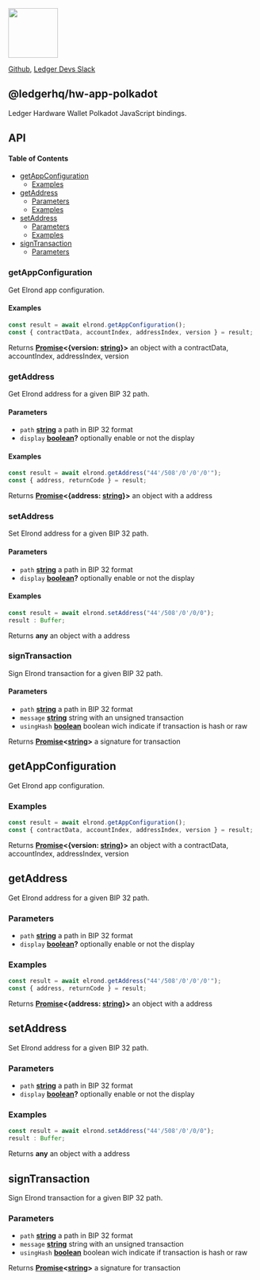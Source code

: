 <img src="https://user-images.githubusercontent.com/211411/34776833-6f1ef4da-f618-11e7-8b13-f0697901d6a8.png" height="100" />

[Github](https://github.com/LedgerHQ/ledgerjs/),
[Ledger Devs Slack](https://ledger-dev.slack.com/)

## @ledgerhq/hw-app-polkadot

Ledger Hardware Wallet Polkadot JavaScript bindings.

## API

<!-- Generated by documentation.js. Update this documentation by updating the source code. -->

#### Table of Contents

-   [getAppConfiguration](#getappconfiguration)
    -   [Examples](#examples)
-   [getAddress](#getaddress)
    -   [Parameters](#parameters)
    -   [Examples](#examples-1)
-   [setAddress](#setaddress)
    -   [Parameters](#parameters-1)
    -   [Examples](#examples-2)
-   [signTransaction](#signtransaction)
    -   [Parameters](#parameters-2)

### getAppConfiguration

Get Elrond app configuration.

#### Examples

```javascript
const result = await elrond.getAppConfiguration();
const { contractData, accountIndex, addressIndex, version } = result;
```

Returns **[Promise](https://developer.mozilla.org/docs/Web/JavaScript/Reference/Global_Objects/Promise)&lt;{version: [string](https://developer.mozilla.org/docs/Web/JavaScript/Reference/Global_Objects/String)}>** an object with a contractData, accountIndex, addressIndex, version

### getAddress

Get Elrond address for a given BIP 32 path.

#### Parameters

-   `path` **[string](https://developer.mozilla.org/docs/Web/JavaScript/Reference/Global_Objects/String)** a path in BIP 32 format
-   `display` **[boolean](https://developer.mozilla.org/docs/Web/JavaScript/Reference/Global_Objects/Boolean)?** optionally enable or not the display

#### Examples

```javascript
const result = await elrond.getAddress("44'/508'/0'/0'/0'");
const { address, returnCode } = result;
```

Returns **[Promise](https://developer.mozilla.org/docs/Web/JavaScript/Reference/Global_Objects/Promise)&lt;{address: [string](https://developer.mozilla.org/docs/Web/JavaScript/Reference/Global_Objects/String)}>** an object with a address

### setAddress

Set Elrond address for a given BIP 32 path.

#### Parameters

-   `path` **[string](https://developer.mozilla.org/docs/Web/JavaScript/Reference/Global_Objects/String)** a path in BIP 32 format
-   `display` **[boolean](https://developer.mozilla.org/docs/Web/JavaScript/Reference/Global_Objects/Boolean)?** optionally enable or not the display

#### Examples

```javascript
const result = await elrond.setAddress("44'/508'/0'/0/0");
result : Buffer;
```

Returns **any** an object with a address

### signTransaction

Sign Elrond transaction for a given BIP 32 path.

#### Parameters

-   `path` **[string](https://developer.mozilla.org/docs/Web/JavaScript/Reference/Global_Objects/String)** a path in BIP 32 format
-   `message` **[string](https://developer.mozilla.org/docs/Web/JavaScript/Reference/Global_Objects/String)** string with an unsigned transaction
-   `usingHash` **[boolean](https://developer.mozilla.org/docs/Web/JavaScript/Reference/Global_Objects/Boolean)** boolean wich indicate if transaction is hash or raw

Returns **[Promise](https://developer.mozilla.org/docs/Web/JavaScript/Reference/Global_Objects/Promise)&lt;[string](https://developer.mozilla.org/docs/Web/JavaScript/Reference/Global_Objects/String)>** a signature for transaction

## getAppConfiguration

Get Elrond app configuration.

### Examples

```javascript
const result = await elrond.getAppConfiguration();
const { contractData, accountIndex, addressIndex, version } = result;
```

Returns **[Promise][11]&lt;{version: [string][12]}>** an object with a contractData, accountIndex, addressIndex, version

## getAddress

Get Elrond address for a given BIP 32 path.

### Parameters

-   `path` **[string][12]** a path in BIP 32 format
-   `display` **[boolean][13]?** optionally enable or not the display

### Examples

```javascript
const result = await elrond.getAddress("44'/508'/0'/0'/0'");
const { address, returnCode } = result;
```

Returns **[Promise][11]&lt;{address: [string][12]}>** an object with a address

## setAddress

Set Elrond address for a given BIP 32 path.

### Parameters

-   `path` **[string][12]** a path in BIP 32 format
-   `display` **[boolean][13]?** optionally enable or not the display

### Examples

```javascript
const result = await elrond.setAddress("44'/508'/0'/0/0");
result : Buffer;
```

Returns **any** an object with a address

## signTransaction

Sign Elrond transaction for a given BIP 32 path.

### Parameters

-   `path` **[string][12]** a path in BIP 32 format
-   `message` **[string][12]** string with an unsigned transaction
-   `usingHash` **[boolean][13]** boolean wich indicate if transaction is hash or raw

Returns **[Promise][11]&lt;[string][12]>** a signature for transaction

[1]: #getappconfiguration

[2]: #examples

[3]: #getaddress

[4]: #parameters

[5]: #examples-1

[6]: #setaddress

[7]: #parameters-1

[8]: #examples-2

[9]: #signtransaction

[10]: #parameters-2

[11]: https://developer.mozilla.org/docs/Web/JavaScript/Reference/Global_Objects/Promise

[12]: https://developer.mozilla.org/docs/Web/JavaScript/Reference/Global_Objects/String

[13]: https://developer.mozilla.org/docs/Web/JavaScript/Reference/Global_Objects/Boolean
